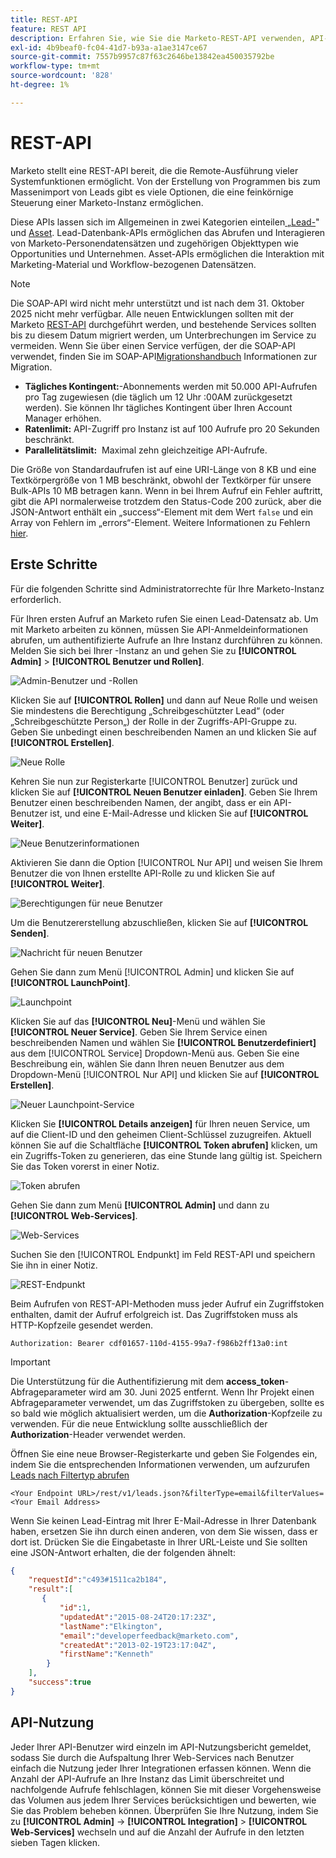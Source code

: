 ```yaml
---
title: REST-API
feature: REST API
description: Erfahren Sie, wie Sie die Marketo-REST-API verwenden, API-Benutzer und LaunchPoint einrichten, Kontingente und Beschränkungen anzeigen, sich mit dem Autorisierungs-Header authentifizieren und Leads abrufen.
exl-id: 4b9beaf0-fc04-41d7-b93a-a1ae3147ce67
source-git-commit: 7557b9957c87f63c2646be13842ea450035792be
workflow-type: tm+mt
source-wordcount: '828'
ht-degree: 1%

---
```


# REST-API

Marketo stellt eine REST-API bereit, die die Remote-Ausführung vieler Systemfunktionen ermöglicht. Von der Erstellung von Programmen bis zum Massenimport von Leads gibt es viele Optionen, die eine feinkörnige Steuerung einer Marketo-Instanz ermöglichen.

Diese APIs lassen sich im Allgemeinen in zwei Kategorien einteilen[ „Lead-](https://developer.adobe.com/marketo-apis/api/mapi/)&quot; und [Asset](https://developer.adobe.com/marketo-apis/api/asset/). Lead-Datenbank-APIs ermöglichen das Abrufen und Interagieren von Marketo-Personendatensätzen und zugehörigen Objekttypen wie Opportunities und Unternehmen. Asset-APIs ermöglichen die Interaktion mit Marketing-Material und Workflow-bezogenen Datensätzen.

>[!NOTE]
>Die SOAP-API wird nicht mehr unterstützt und ist nach dem 31. Oktober 2025 nicht mehr verfügbar. Alle neuen Entwicklungen sollten mit der Marketo [REST-API](./rest-api.md) durchgeführt werden, und bestehende Services sollten bis zu diesem Datum migriert werden, um Unterbrechungen im Service zu vermeiden. Wenn Sie über einen Service verfügen, der die SOAP-API verwendet, finden Sie im SOAP-API[Migrationshandbuch](../soap-api/migration.md) Informationen zur Migration.
>

- **Tägliches Kontingent:**-Abonnements werden mit 50.000 API-Aufrufen pro Tag zugewiesen (die täglich um 12 Uhr :00AM zurückgesetzt werden). Sie können Ihr tägliches Kontingent über Ihren Account Manager erhöhen.
- **Ratenlimit:** API-Zugriff pro Instanz ist auf 100 Aufrufe pro 20 Sekunden beschränkt.
- **Parallelitätslimit:**  Maximal zehn gleichzeitige API-Aufrufe.

Die Größe von Standardaufrufen ist auf eine URI-Länge von 8 KB und eine Textkörpergröße von 1 MB beschränkt, obwohl der Textkörper für unsere Bulk-APIs 10 MB betragen kann. Wenn in bei Ihrem Aufruf ein Fehler auftritt, gibt die API normalerweise trotzdem den Status-Code 200 zurück, aber die JSON-Antwort enthält ein „success“-Element mit dem Wert `false` und ein Array von Fehlern im „errors“-Element. Weitere Informationen zu Fehlern [hier](error-codes.md).

## Erste Schritte

Für die folgenden Schritte sind Administratorrechte für Ihre Marketo-Instanz erforderlich.

Für Ihren ersten Aufruf an Marketo rufen Sie einen Lead-Datensatz ab. Um mit Marketo arbeiten zu können, müssen Sie API-Anmeldeinformationen abrufen, um authentifizierte Aufrufe an Ihre Instanz durchführen zu können. Melden Sie sich bei Ihrer -Instanz an und gehen Sie zu **[!UICONTROL Admin]** > **[!UICONTROL Benutzer und Rollen]**.

![Admin-Benutzer und -Rollen](assets/admin-users-and-roles.png)

Klicken Sie auf **[!UICONTROL Rollen]** und dann auf Neue Rolle und weisen Sie mindestens die Berechtigung „Schreibgeschützter Lead“ (oder „Schreibgeschützte Person„) der Rolle in der Zugriffs-API-Gruppe zu. Geben Sie unbedingt einen beschreibenden Namen an und klicken Sie auf **[!UICONTROL Erstellen]**.

![Neue Rolle](assets/new-role.png)

Kehren Sie nun zur Registerkarte [!UICONTROL Benutzer] zurück und klicken Sie auf **[!UICONTROL Neuen Benutzer einladen]**. Geben Sie Ihrem Benutzer einen beschreibenden Namen, der angibt, dass er ein API-Benutzer ist, und eine E-Mail-Adresse und klicken Sie auf **[!UICONTROL Weiter]**.

![Neue Benutzerinformationen](assets/new-user-info.png)

Aktivieren Sie dann die Option [!UICONTROL Nur API] und weisen Sie Ihrem Benutzer die von Ihnen erstellte API-Rolle zu und klicken Sie auf **[!UICONTROL Weiter]**.

![Berechtigungen für neue Benutzer](assets/new-user-permissions.png)

Um die Benutzererstellung abzuschließen, klicken Sie auf **[!UICONTROL Senden]**.

![Nachricht für neuen Benutzer](assets/new-user-message.png)

Gehen Sie dann zum Menü [!UICONTROL Admin] und klicken Sie auf **[!UICONTROL LaunchPoint]**.

![Launchpoint](assets/admin-launchpoint.png)

Klicken Sie auf das **[!UICONTROL Neu]**-Menü und wählen Sie **[!UICONTROL Neuer Service]**. Geben Sie Ihrem Service einen beschreibenden Namen und wählen Sie **[!UICONTROL Benutzerdefiniert]** aus dem [!UICONTROL Service] Dropdown-Menü aus. Geben Sie eine Beschreibung ein, wählen Sie dann Ihren neuen Benutzer aus dem Dropdown-Menü [!UICONTROL Nur API] und klicken Sie auf **[!UICONTROL Erstellen]**.

![Neuer Launchpoint-Service](assets/admin-launchpoint-new-service.png)

Klicken Sie **[!UICONTROL Details anzeigen]** für Ihren neuen Service, um auf die Client-ID und den geheimen Client-Schlüssel zuzugreifen. Aktuell können Sie auf die Schaltfläche **[!UICONTROL Token abrufen]** klicken, um ein Zugriffs-Token zu generieren, das eine Stunde lang gültig ist. Speichern Sie das Token vorerst in einer Notiz.

![Token abrufen](assets/get-token.png)

Gehen Sie dann zum Menü **[!UICONTROL Admin]** und dann zu **[!UICONTROL Web-Services]**.

![Web-Services](assets/admin-web-services.png)

Suchen Sie den [!UICONTROL Endpunkt] im Feld REST-API und speichern Sie ihn in einer Notiz.

![REST-Endpunkt](assets/admin-web-services-rest-endpoint-1.png)

Beim Aufrufen von REST-API-Methoden muss jeder Aufruf ein Zugriffstoken enthalten, damit der Aufruf erfolgreich ist. Das Zugriffstoken muss als HTTP-Kopfzeile gesendet werden.

```
Authorization: Bearer cdf01657-110d-4155-99a7-f986b2ff13a0:int
```

>[!IMPORTANT]
>
>Die Unterstützung für die Authentifizierung mit dem **access_token**-Abfrageparameter wird am 30. Juni 2025 entfernt. Wenn Ihr Projekt einen Abfrageparameter verwendet, um das Zugriffstoken zu übergeben, sollte es so bald wie möglich aktualisiert werden, um die **Authorization**-Kopfzeile zu verwenden. Für die neue Entwicklung sollte ausschließlich der **Authorization**-Header verwendet werden.

Öffnen Sie eine neue Browser-Registerkarte und geben Sie Folgendes ein, indem Sie die entsprechenden Informationen verwenden, um aufzurufen [Leads nach Filtertyp abrufen](https://developer.adobe.com/marketo-apis/api/mapi/#tag/Leads/operation/getLeadsByFilterUsingGET)

```
<Your Endpoint URL>/rest/v1/leads.json?&filterType=email&filterValues=<Your Email Address>
```

Wenn Sie keinen Lead-Eintrag mit Ihrer E-Mail-Adresse in Ihrer Datenbank haben, ersetzen Sie ihn durch einen anderen, von dem Sie wissen, dass er dort ist. Drücken Sie die Eingabetaste in Ihrer URL-Leiste und Sie sollten eine JSON-Antwort erhalten, die der folgenden ähnelt:

```json
{
    "requestId":"c493#1511ca2b184",
    "result":[
       {
           "id":1,
           "updatedAt":"2015-08-24T20:17:23Z",
           "lastName":"Elkington",
           "email":"developerfeedback@marketo.com",
           "createdAt":"2013-02-19T23:17:04Z",
           "firstName":"Kenneth"
        }
    ],
    "success":true
}
```

## API-Nutzung

Jeder Ihrer API-Benutzer wird einzeln im API-Nutzungsbericht gemeldet, sodass Sie durch die Aufspaltung Ihrer Web-Services nach Benutzer einfach die Nutzung jeder Ihrer Integrationen erfassen können. Wenn die Anzahl der API-Aufrufe an Ihre Instanz das Limit überschreitet und nachfolgende Aufrufe fehlschlagen, können Sie mit dieser Vorgehensweise das Volumen aus jedem Ihrer Services berücksichtigen und bewerten, wie Sie das Problem beheben können. Überprüfen Sie Ihre Nutzung, indem Sie zu **[!UICONTROL Admin]** -> **[!UICONTROL Integration]** > **[!UICONTROL Web-Services]** wechseln und auf die Anzahl der Aufrufe in den letzten sieben Tagen klicken.
